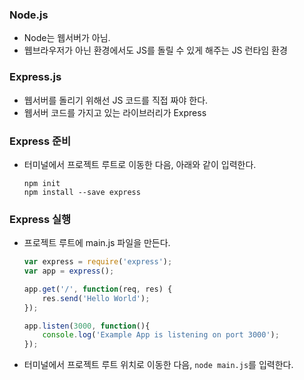 ### Node.js
- Node는 웹서버가 아님.
- 웹브라우저가 아닌 환경에서도 JS를 돌릴 수 있게 해주는 JS 런타임 환경

### Express.js
- 웹서버를 돌리기 위해선 JS 코드를 직접 짜야 한다.
- 웹서버 코드를 가지고 있는 라이브러리가 Express

### Express 준비
- 터미널에서 프로젝트 루트로 이동한 다음, 아래와 같이 입력한다.
	```cli
	npm init
	npm install --save express
	```

### Express 실행
- 프로젝트 루트에 main.js 파일을 만든다.
	```javascript
	var express = require('express');
	var app = express();

	app.get('/', function(req, res) {
		res.send('Hello World');
	});

	app.listen(3000, function(){
		console.log('Example App is listening on port 3000');
	});
	```
- 터미널에서 프로젝트 루트 위치로 이동한 다음, ```node main.js```를 입력한다.




